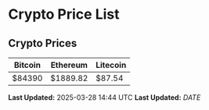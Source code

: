 # Crypto Price List

## Crypto Prices
| Bitcoin | Ethereum | Litecoin |
| ------- | -------- | -------- |
| $84390 | $1889.82 | $87.54 |
**Last Updated:** 2025-03-28 14:44 UTC
**Last Updated:** $DATE$
